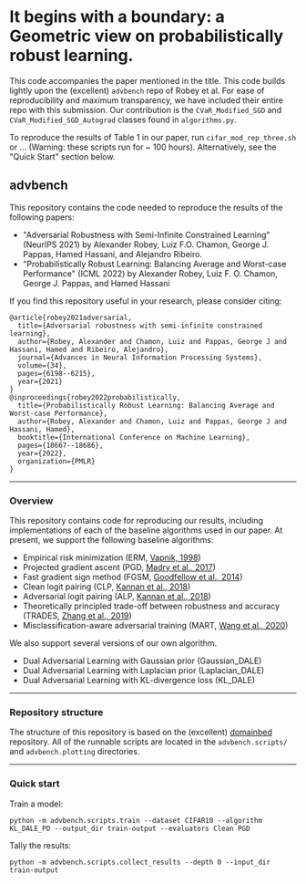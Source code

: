 # It begins with a boundary: a Geometric view on probabilistically robust learning.
This code accompanies the paper mentioned in the title. This code builds lightly upon the (excellent) ```advbench``` repo of Robey et al. For ease of reproducibility and maximum transparency, we have included their entire repo with this submission. Our contribution is the ```CVaR_Modified_SGD``` and ```CVaR_Modified_SGD_Autograd``` classes found in ```algorithms.py```.

To reproduce the results of Table 1 in our paper, run ```cifar_mod_rep_three.sh``` or ... (Warning: these scripts run for ~ 100 hours). Alternatively, see the "Quick Start" section below.

## advbench

This repository contains the code needed to reproduce the results of the following papers:

* "Adversarial Robustness with Semi-Infinite Constrained Learning" (NeurIPS 2021) by Alexander Robey, Luiz F.O. Chamon, George J. Pappas, Hamed Hassani, and Alejandro Ribeiro.  
* "Probabilistically Robust Learning: Balancing Average and Worst-case Performance" (ICML 2022) by Alexander Robey, Luiz F. O. Chamon, George J. Pappas, and Hamed Hassani

If you find this repository useful in your research, please consider citing:

```
@article{robey2021adversarial,
  title={Adversarial robustness with semi-infinite constrained learning},
  author={Robey, Alexander and Chamon, Luiz and Pappas, George J and Hassani, Hamed and Ribeiro, Alejandro},
  journal={Advances in Neural Information Processing Systems},
  volume={34},
  pages={6198--6215},
  year={2021}
}
@inproceedings{robey2022probabilistically,
  title={Probabilistically Robust Learning: Balancing Average and Worst-case Performance},
  author={Robey, Alexander and Chamon, Luiz and Pappas, George J and Hassani, Hamed},
  booktitle={International Conference on Machine Learning},
  pages={18667--18686},
  year={2022},
  organization={PMLR}
}
```

---

### Overview

This repository contains code for reproducing our results, including implementations of each of the baseline algorithms used in our paper.  At present, we support the following baseline algorithms:

* Empirical risk minimization (ERM, [Vapnik, 1998](https://www.wiley.com/en-fr/Statistical+Learning+Theory-p-9780471030034))
* Projected gradient ascent (PGD, [Madry et al., 2017](https://arxiv.org/abs/1706.06083))
* Fast gradient sign method (FGSM, [Goodfellow et al., 2014](https://arxiv.org/abs/1412.6572))
* Clean logit pairing (CLP, [Kannan et al., 2018](https://arxiv.org/abs/1803.06373))
* Adversarial logit pairing (ALP, [Kannan et al., 2018](https://arxiv.org/abs/1803.06373))
* Theoretically principled trade-off between robustness and accuracy (TRADES, [Zhang et al., 2019](https://arxiv.org/abs/1901.08573))
* Misclassification-aware adversarial training (MART, [Wang et al., 2020](https://openreview.net/forum?id=rklOg6EFwS))

We also support several versions of our own algorithm.

* Dual Adversarial Learning with Gaussian prior (Gaussian_DALE)
* Dual Adversarial Learning with Laplacian prior (Laplacian_DALE)
* Dual Adversarial Learning with KL-divergence loss (KL_DALE)

---

### Repository structure

The structure of this repository is based on the (excellent) [domainbed](https://github.com/facebookresearch/DomainBed) repository.  All of the runnable scripts are located in the `advbench.scripts/` and `advbench.plotting` directories.

---

### Quick start

Train a model:

```
python -m advbench.scripts.train --dataset CIFAR10 --algorithm KL_DALE_PD --output_dir train-output --evaluators Clean PGD
```

Tally the results:

```
python -m advbench.scripts.collect_results --depth 0 --input_dir train-output
```